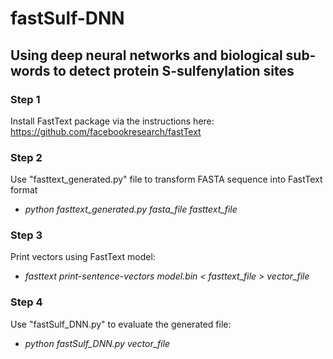 # fastSulf-DNN
## Using deep neural networks and biological sub-words to detect protein S-sulfenylation sites

### Step 1
Install FastText package via the instructions here: https://github.com/facebookresearch/fastText

### Step 2
Use "fasttext_generated.py" file to transform FASTA sequence into FastText format
- *python fasttext_generated.py fasta_file fasttext_file*

### Step 3
Print vectors using FastText model:
- *fasttext print-sentence-vectors model.bin < fasttext_file > vector_file*

### Step 4
Use "fastSulf_DNN.py" to evaluate the generated file:
- *python fastSulf_DNN.py vector_file*
